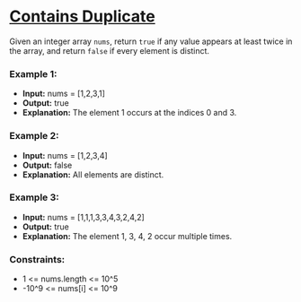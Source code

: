 # [Contains Duplicate](https://leetcode.com/problems/contains-duplicate/) 
Given an integer array `nums`, return `true` if any value appears at least twice in the array, and return `false` if every element is distinct.
### Example 1:
- **Input:** nums = [1,2,3,1]
- **Output:** true
- **Explanation:** The element 1 occurs at the indices 0 and 3.
### Example 2: 
- **Input:** nums = [1,2,3,4]
- **Output:** false 
- **Explanation:** All elements are distinct.
### Example 3: 
- **Input:** nums = [1,1,1,3,3,4,3,2,4,2]
- **Output:** true 
- **Explanation:** The element 1, 3, 4, 2 occur multiple times.
### Constraints: 
- 1 <= nums.length <= 10^5
- -10^9 <= nums[i] <= 10^9 